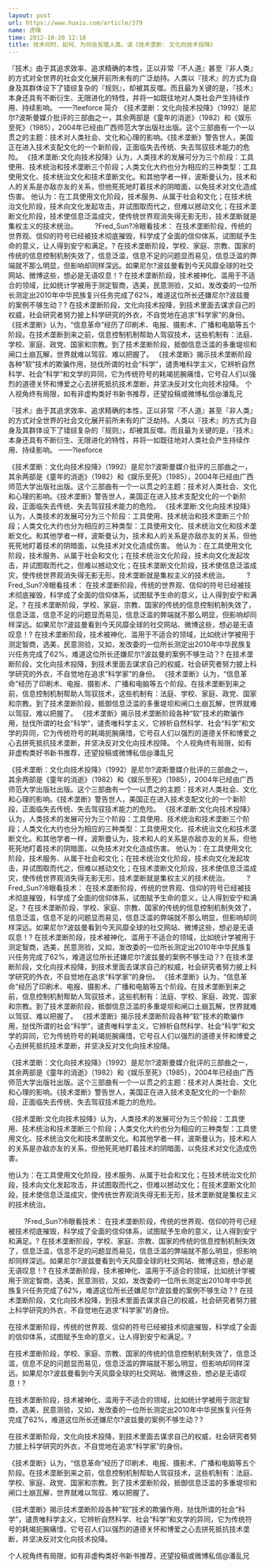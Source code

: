 ```yaml
---
layout: post
url: https://www.huxiu.com/article/379
name: 虎嗅
time: 2012-10-20 12:18
title: 技术何时、如何、为何会反噬人类。读《技术垄断: 文化向技术投降》
---
```

『技术』由于其追求效率、追求精确的本性，正以非常『不人道』甚至『非人类』的方式对全世界的社会文化展开前所未有的广泛劫持。人类以『技术』的方式为自身及其群体设下了错综复杂的『规则』，却被其反噬。而且最为关键的是，『技术』本身还具有不断衍生、无限进化的特性，并将一如既往地对人类社会产生持续作用、持续影响。 ——?leeforce 简介 《技术垄断：文化向技术投降》（1992）是尼尔?波斯曼媒介批评的三部曲之一，其余两部是《童年的消逝》（1982）和《娱乐至死》（1985），2004年已经由广西师范大学出版社出版。这个三部曲有一个一以贯之的主题：技术对人类社会、文化和心理的影响。《技术垄断》警告世人，美国正在进入技术支配文化的一个新阶段，正面临失去传统、失去驾驭技术能力的危险。 《技术垄断:文化向技术投降》认为，人类技术的发展可分为三个阶段：工具使用、技术统治和技术垄断三个阶段；人类文化大约也分为相应的三种类型：工具使用文化、技术统治文化和技术垄断文化。和其他学者一样，波斯曼认为，技术和人的关系是亦敌亦友的关系，但他死死地盯着技术的阴暗面，以免技术对文化造成伤害。 他认为：在工具使用文化阶段，技术服务、从属于社会和文化；在技术统治文化阶段，技术向文化发起攻击，并试图取而代之，但难以撼动文化；在技术垄断文化阶段，技术使信息泛滥成灾，使传统世界观消失得无影无形，技术垄断就是集权主义的技术统治。 　　 ?Fred_Sun?冷眼看技术： 在技术垄断阶段，传统的世界观、信仰的符号已经被技术彻底摧毁，科学成了全面的信仰体系，试图赋予生命的意义，让人得到安宁和满足。? 在技术垄断阶段，学校、家庭、宗教、国家的传统的信息控制机制失效了，信息泛滥，信息不足的问题显而易见，信息泛滥的弊端就不那么明显，但影响却同样深远。如果尼尔?波兹曼看到今天风靡全球的社交网站、微博这些，想必是无语叹息！? 在技术垄断阶段，技术被神化、滥用于不适合的领域，比如统计学被用于测定智商，选美，民意测验，又如，发改委的一位所长测定出2010年中华民族复兴任务完成了62%，难道这位所长还嫌尼尔?波兹曼的案例不够生动？? 在技术垄断阶段，文化向技术投降，到技术里面去谋求自己的权威，社会研究者努力披上科学研究的外衣，不自觉地在追求“科学家”的身份。 《技术垄断》认为，“信息革命”经历了印刷术、电报、摄影术、广播和电脑等五个阶段。在技术垄断到来之前，信息控制机制帮助人驾驭技术，这些机制有：法庭、学校、家庭、政党、国家和宗教。到了技术垄断阶段，抵御信息泛滥的多重堤坝和闸口土崩瓦解，世界就难以驾驭、难以把握了。 《技术垄断》揭示技术垄断阶段各种“软”技术的欺骗作用，挞伐所谓的社会“科学”，谴责唯科学主义，它辨析自然科学、社会“科学”和文学的异同，它为传统符号的耗竭扼腕痛惜，它号召人们以强烈的道德关怀和博爱之心去拼死抵抗技术垄断，并坚决反对文化向技术投降。 个人视角终有局限，如有非虚构类好书新书推荐，还望投稿或微博私信@潘乱兄

『技术』由于其追求效率、追求精确的本性，正以非常『不人道』甚至『非人类』的方式对全世界的社会文化展开前所未有的广泛劫持。人类以『技术』的方式为自身及其群体设下了错综复杂的『规则』，却被其反噬。而且最为关键的是，『技术』本身还具有不断衍生、无限进化的特性，并将一如既往地对人类社会产生持续作用、持续影响。 ——?leeforce

《技术垄断：文化向技术投降》（1992）是尼尔?波斯曼媒介批评的三部曲之一，其余两部是《童年的消逝》（1982）和《娱乐至死》（1985），2004年已经由广西师范大学出版社出版。这个三部曲有一个一以贯之的主题：技术对人类社会、文化和心理的影响。《技术垄断》警告世人，美国正在进入技术支配文化的一个新阶段，正面临失去传统、失去驾驭技术能力的危险。 《技术垄断:文化向技术投降》认为，人类技术的发展可分为三个阶段：工具使用、技术统治和技术垄断三个阶段；人类文化大约也分为相应的三种类型：工具使用文化、技术统治文化和技术垄断文化。和其他学者一样，波斯曼认为，技术和人的关系是亦敌亦友的关系，但他死死地盯着技术的阴暗面，以免技术对文化造成伤害。 他认为：在工具使用文化阶段，技术服务、从属于社会和文化；在技术统治文化阶段，技术向文化发起攻击，并试图取而代之，但难以撼动文化；在技术垄断文化阶段，技术使信息泛滥成灾，使传统世界观消失得无影无形，技术垄断就是集权主义的技术统治。 　　 ?Fred_Sun?冷眼看技术： 在技术垄断阶段，传统的世界观、信仰的符号已经被技术彻底摧毁，科学成了全面的信仰体系，试图赋予生命的意义，让人得到安宁和满足。? 在技术垄断阶段，学校、家庭、宗教、国家的传统的信息控制机制失效了，信息泛滥，信息不足的问题显而易见，信息泛滥的弊端就不那么明显，但影响却同样深远。如果尼尔?波兹曼看到今天风靡全球的社交网站、微博这些，想必是无语叹息！? 在技术垄断阶段，技术被神化、滥用于不适合的领域，比如统计学被用于测定智商，选美，民意测验，又如，发改委的一位所长测定出2010年中华民族复兴任务完成了62%，难道这位所长还嫌尼尔?波兹曼的案例不够生动？? 在技术垄断阶段，文化向技术投降，到技术里面去谋求自己的权威，社会研究者努力披上科学研究的外衣，不自觉地在追求“科学家”的身份。 《技术垄断》认为，“信息革命”经历了印刷术、电报、摄影术、广播和电脑等五个阶段。在技术垄断到来之前，信息控制机制帮助人驾驭技术，这些机制有：法庭、学校、家庭、政党、国家和宗教。到了技术垄断阶段，抵御信息泛滥的多重堤坝和闸口土崩瓦解，世界就难以驾驭、难以把握了。 《技术垄断》揭示技术垄断阶段各种“软”技术的欺骗作用，挞伐所谓的社会“科学”，谴责唯科学主义，它辨析自然科学、社会“科学”和文学的异同，它为传统符号的耗竭扼腕痛惜，它号召人们以强烈的道德关怀和博爱之心去拼死抵抗技术垄断，并坚决反对文化向技术投降。 个人视角终有局限，如有非虚构类好书新书推荐，还望投稿或微博私信@潘乱兄

《技术垄断：文化向技术投降》（1992）是尼尔?波斯曼媒介批评的三部曲之一，其余两部是《童年的消逝》（1982）和《娱乐至死》（1985），2004年已经由广西师范大学出版社出版。这个三部曲有一个一以贯之的主题：技术对人类社会、文化和心理的影响。《技术垄断》警告世人，美国正在进入技术支配文化的一个新阶段，正面临失去传统、失去驾驭技术能力的危险。 《技术垄断:文化向技术投降》认为，人类技术的发展可分为三个阶段：工具使用、技术统治和技术垄断三个阶段；人类文化大约也分为相应的三种类型：工具使用文化、技术统治文化和技术垄断文化。和其他学者一样，波斯曼认为，技术和人的关系是亦敌亦友的关系，但他死死地盯着技术的阴暗面，以免技术对文化造成伤害。 他认为：在工具使用文化阶段，技术服务、从属于社会和文化；在技术统治文化阶段，技术向文化发起攻击，并试图取而代之，但难以撼动文化；在技术垄断文化阶段，技术使信息泛滥成灾，使传统世界观消失得无影无形，技术垄断就是集权主义的技术统治。 　　 ?Fred_Sun?冷眼看技术： 在技术垄断阶段，传统的世界观、信仰的符号已经被技术彻底摧毁，科学成了全面的信仰体系，试图赋予生命的意义，让人得到安宁和满足。? 在技术垄断阶段，学校、家庭、宗教、国家的传统的信息控制机制失效了，信息泛滥，信息不足的问题显而易见，信息泛滥的弊端就不那么明显，但影响却同样深远。如果尼尔?波兹曼看到今天风靡全球的社交网站、微博这些，想必是无语叹息！? 在技术垄断阶段，技术被神化、滥用于不适合的领域，比如统计学被用于测定智商，选美，民意测验，又如，发改委的一位所长测定出2010年中华民族复兴任务完成了62%，难道这位所长还嫌尼尔?波兹曼的案例不够生动？? 在技术垄断阶段，文化向技术投降，到技术里面去谋求自己的权威，社会研究者努力披上科学研究的外衣，不自觉地在追求“科学家”的身份。 《技术垄断》认为，“信息革命”经历了印刷术、电报、摄影术、广播和电脑等五个阶段。在技术垄断到来之前，信息控制机制帮助人驾驭技术，这些机制有：法庭、学校、家庭、政党、国家和宗教。到了技术垄断阶段，抵御信息泛滥的多重堤坝和闸口土崩瓦解，世界就难以驾驭、难以把握了。 《技术垄断》揭示技术垄断阶段各种“软”技术的欺骗作用，挞伐所谓的社会“科学”，谴责唯科学主义，它辨析自然科学、社会“科学”和文学的异同，它为传统符号的耗竭扼腕痛惜，它号召人们以强烈的道德关怀和博爱之心去拼死抵抗技术垄断，并坚决反对文化向技术投降。

《技术垄断：文化向技术投降》（1992）是尼尔?波斯曼媒介批评的三部曲之一，其余两部是《童年的消逝》（1982）和《娱乐至死》（1985），2004年已经由广西师范大学出版社出版。这个三部曲有一个一以贯之的主题：技术对人类社会、文化和心理的影响。《技术垄断》警告世人，美国正在进入技术支配文化的一个新阶段，正面临失去传统、失去驾驭技术能力的危险。

《技术垄断:文化向技术投降》认为，人类技术的发展可分为三个阶段：工具使用、技术统治和技术垄断三个阶段；人类文化大约也分为相应的三种类型：工具使用文化、技术统治文化和技术垄断文化。和其他学者一样，波斯曼认为，技术和人的关系是亦敌亦友的关系，但他死死地盯着技术的阴暗面，以免技术对文化造成伤害。

他认为：在工具使用文化阶段，技术服务、从属于社会和文化；在技术统治文化阶段，技术向文化发起攻击，并试图取而代之，但难以撼动文化；在技术垄断文化阶段，技术使信息泛滥成灾，使传统世界观消失得无影无形，技术垄断就是集权主义的技术统治。

　　 ?Fred_Sun?冷眼看技术： 在技术垄断阶段，传统的世界观、信仰的符号已经被技术彻底摧毁，科学成了全面的信仰体系，试图赋予生命的意义，让人得到安宁和满足。? 在技术垄断阶段，学校、家庭、宗教、国家的传统的信息控制机制失效了，信息泛滥，信息不足的问题显而易见，信息泛滥的弊端就不那么明显，但影响却同样深远。如果尼尔?波兹曼看到今天风靡全球的社交网站、微博这些，想必是无语叹息！? 在技术垄断阶段，技术被神化、滥用于不适合的领域，比如统计学被用于测定智商，选美，民意测验，又如，发改委的一位所长测定出2010年中华民族复兴任务完成了62%，难道这位所长还嫌尼尔?波兹曼的案例不够生动？? 在技术垄断阶段，文化向技术投降，到技术里面去谋求自己的权威，社会研究者努力披上科学研究的外衣，不自觉地在追求“科学家”的身份。

在技术垄断阶段，传统的世界观、信仰的符号已经被技术彻底摧毁，科学成了全面的信仰体系，试图赋予生命的意义，让人得到安宁和满足。?

在技术垄断阶段，学校、家庭、宗教、国家的传统的信息控制机制失效了，信息泛滥，信息不足的问题显而易见，信息泛滥的弊端就不那么明显，但影响却同样深远。如果尼尔?波兹曼看到今天风靡全球的社交网站、微博这些，想必是无语叹息！?

在技术垄断阶段，技术被神化、滥用于不适合的领域，比如统计学被用于测定智商，选美，民意测验，又如，发改委的一位所长测定出2010年中华民族复兴任务完成了62%，难道这位所长还嫌尼尔?波兹曼的案例不够生动？?

在技术垄断阶段，文化向技术投降，到技术里面去谋求自己的权威，社会研究者努力披上科学研究的外衣，不自觉地在追求“科学家”的身份。

《技术垄断》认为，“信息革命”经历了印刷术、电报、摄影术、广播和电脑等五个阶段。在技术垄断到来之前，信息控制机制帮助人驾驭技术，这些机制有：法庭、学校、家庭、政党、国家和宗教。到了技术垄断阶段，抵御信息泛滥的多重堤坝和闸口土崩瓦解，世界就难以驾驭、难以把握了。

《技术垄断》揭示技术垄断阶段各种“软”技术的欺骗作用，挞伐所谓的社会“科学”，谴责唯科学主义，它辨析自然科学、社会“科学”和文学的异同，它为传统符号的耗竭扼腕痛惜，它号召人们以强烈的道德关怀和博爱之心去拼死抵抗技术垄断，并坚决反对文化向技术投降。

个人视角终有局限，如有非虚构类好书新书推荐，还望投稿或微博私信@潘乱兄

